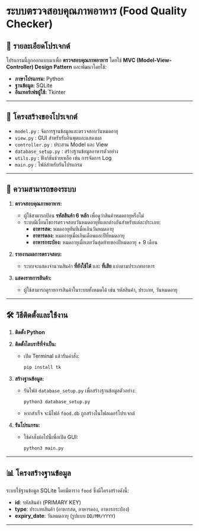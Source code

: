 # **ระบบตรวจสอบคุณภาพอาหาร (Food Quality Checker)**

## **📌 รายละเอียดโปรเจกต์**
โปรแกรมนี้ถูกออกแบบมาเพื่อ **ตรวจสอบคุณภาพอาหาร** โดยใช้ **MVC (Model-View-Controller) Design Pattern** และพัฒนาโดยใช้:
- **ภาษาโปรแกรม:** Python
- **ฐานข้อมูล:** SQLite
- **อินเทอร์เฟซผู้ใช้:** Tkinter

---

## **📂 โครงสร้างของโปรเจกต์**

- `model.py` : จัดการฐานข้อมูลและตรวจสอบวันหมดอายุ
- `view.py` : GUI สำหรับรับอินพุตและแสดงผล
- `controller.py` : ประสาน Model และ View
- `database_setup.py` : สร้างฐานข้อมูลอาหารตัวอย่าง
- `utils.py` : ฟังก์ชันช่วยเหลือ เช่น การจัดการ Log
- `main.py` : ไฟล์สำหรับรันโปรแกรม

---

## **🎯 ความสามารถของระบบ**
1. **ตรวจสอบคุณภาพอาหาร:**
   - ผู้ใช้สามารถป้อน **รหัสสินค้า 6 หลัก** เพื่อดูว่าสินค้าหมดอายุหรือไม่
   - ระบบมีเงื่อนไขการตรวจสอบวันหมดอายุที่แตกต่างกันสำหรับแต่ละประเภท:
     - **อาหารสด:** หมดอายุทันทีเมื่อเกินวันหมดอายุ
     - **อาหารดอง:** หมดอายุเมื่อเกินเดือนและปีที่หมดอายุ
     - **อาหารกระป๋อง:** หมดอายุเมื่อเลยวันสุดท้ายของปีหมดอายุ + 9 เดือน

2. **รายงานผลการตรวจสอบ:**
   - ระบบจะแสดงจำนวนสินค้า **ที่ยังใช้ได้** และ **ที่เสีย** แบ่งตามประเภทอาหาร

3. **แสดงรายการสินค้า:**
   - ผู้ใช้สามารถดูรายการสินค้าในระบบทั้งหมดได้ เช่น รหัสสินค้า, ประเภท, วันหมดอายุ

---

## **🛠 วิธีติดตั้งและใช้งาน**
1. **ติดตั้ง Python**

2. **ติดตั้งไลบรารีที่จำเป็น:**
   - เปิด Terminal แล้วรันคำสั่ง:
     ```bash
     pip install tk
     ```

3. **สร้างฐานข้อมูล:**
   - รันไฟล์ `database_setup.py` เพื่อสร้างฐานข้อมูลตัวอย่าง:
     ```bash
     python3 database_setup.py
     ```
   - หากสำเร็จ จะมีไฟล์ `food.db` ถูกสร้างในโฟลเดอร์โปรเจกต์

4. **รันโปรแกรม:**
   - ใช้คำสั่งต่อไปนี้เพื่อเปิด GUI:
     ```bash
     python3 main.py
     ```


---

## **📊 โครงสร้างฐานข้อมูล**
ระบบใช้ฐานข้อมูล SQLite โดยมีตาราง `food` ซึ่งมีโครงสร้างดังนี้:
- **id**: รหัสสินค้า (PRIMARY KEY)
- **type**: ประเภทสินค้า (อาหารสด, อาหารดอง, อาหารกระป๋อง)
- **expiry_date**: วันหมดอายุ (รูปแบบ `DD/MM/YYYY`)

---
